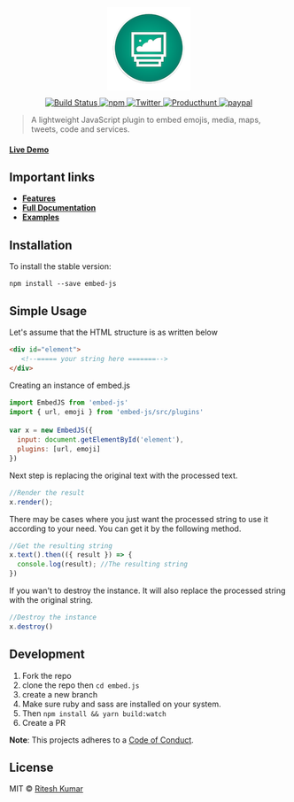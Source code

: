 <p align="center"><img src="resources/logo.png" align="center" alt=""></p>

<p align="center">
<a href="https://travis-ci.org/ritz078/embed.js">
<img src="https://travis-ci.org/ritz078/embed.js.svg?branch=master" alt="Build Status" style="max-width:100%;">
</a>
<a href="https://github.com/ritz078/embed.js">
<img src="https://img.shields.io/npm/v/embed-js.svg" alt="npm" style="max-width:100%;">
</a>
<a href="https://twitter.com/intent/tweet?text=embed.js+%7C+A+JS+plugin+to+embed+emojis%2C+media%2C+maps%2C+tweets%2C+code%2C+services+and+parse+markdown+http%3A%2F%2Fbit.ly%2F1NIvT8A&amp;url='http%3A%2F%2Fbit.ly%2F1NIvT8A'&amp;hashtags=JavaScript">
<img src="https://img.shields.io/twitter/url/https/github.com/ritz078/embed.js.svg?style=social" alt="Twitter" style="max-width:100%;">
</a>
<a href="https://www.producthunt.com/tech/embed-js">
<img src="https://img.shields.io/badge/vote-producthunt-E45127.svg" alt="Producthunt" style="max-width:100%;">
</a>
<a href="https://www.paypal.me/ritz078/10usd" target="_blank">
<img src="https://img.shields.io/badge/Donate-PayPal-green.svg" alt="paypal" style="max-width:100%;">
</a>

</p>

> A lightweight JavaScript plugin to embed emojis, media, maps, tweets, code and services.

#### [Live Demo](http://codepen.io/ritz078/full/WvvNGe/)

## Important links

* **[Features](http://riteshkr.com/embed.js)**
* **[Full Documentation](https://embedjs.readme.io)**
* **[Examples](https://embedjs.readme.io/docs/basic-example)**

## Installation

To install the stable version:
```
npm install --save embed-js
```


## Simple Usage

Let's assume that the HTML structure is as written below

``` html
<div id="element">
   <!--===== your string here =======-->
</div>
```

Creating an instance of embed.js

``` javascript
import EmbedJS from 'embed-js'
import { url, emoji } from 'embed-js/src/plugins'

var x = new EmbedJS({
  input: document.getElementById('element'),
  plugins: [url, emoji]
})
```

Next step is replacing the original text with the processed text.

``` javascript
//Render the result
x.render();
```

There may be cases where you just want the processed string to use it according to your need. You can get it by the following method.

``` javascript
//Get the resulting string
x.text().then(({ result }) => {
  console.log(result); //The resulting string
})
```

If you wan't to destroy the instance. It will also replace the processed string with the original string.

``` javascript
//Destroy the instance
x.destroy()
```

## Development
1. Fork the repo
1. clone the repo then `cd embed.js`
1. create a new branch
1. Make sure ruby and sass are installed on your system.
1. Then `npm install && yarn build:watch`
1. Create a PR

**Note**: This projects adheres to a [Code of Conduct](CODE_OF_CONDUCT.md).

## License

MIT &copy; [Ritesh Kumar](https://github.com/ritz078)
